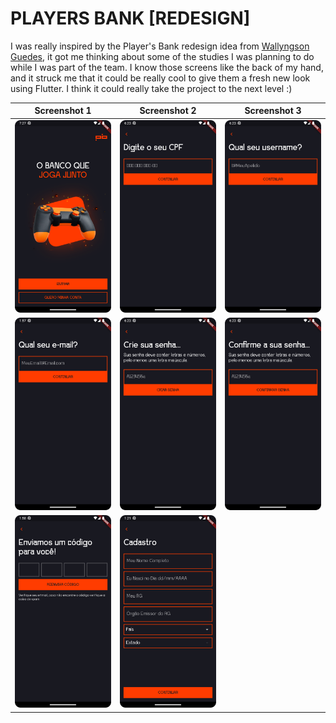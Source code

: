 # PLAYERS BANK [REDESIGN]

I was really inspired by the Player's Bank redesign idea from [Wallyngson Guedes](https://www.behance.net/gallery/160208549/Players-Bank-Redesign), it got me thinking about some of the studies I was planning to do while I was part of the team. I know those screens like the back of my hand, and it struck me that it could be really cool to give them a fresh new look using Flutter. I think it could really take the project to the next level :)


Screenshot 1 | Screenshot 2  | Screenshot 3
:-: | :-: | :-:
|![](https://github.com/julianasalafia/PlayersBankRedesign/blob/main/screenshots/login_page.png) |![](https://github.com/julianasalafia/PlayersBankRedesign/blob/main/screenshots/document_page.png) | ![](https://github.com/julianasalafia/PlayersBankRedesign/blob/main/screenshots/nickname_page.png)|
|![](https://github.com/julianasalafia/PlayersBankRedesign/blob/main/screenshots/email_page.png) |![](https://github.com/julianasalafia/PlayersBankRedesign/blob/main/screenshots/create_password_page.png) | ![](https://github.com/julianasalafia/PlayersBankRedesign/blob/main/screenshots/confirm_password_page.png)|
|![](https://github.com/julianasalafia/PlayersBankRedesign/blob/main/screenshots/code_confirmation_page.png) |![](https://github.com/julianasalafia/PlayersBankRedesign/blob/main/screenshots/user_data_page_1.png) | ![]()|
